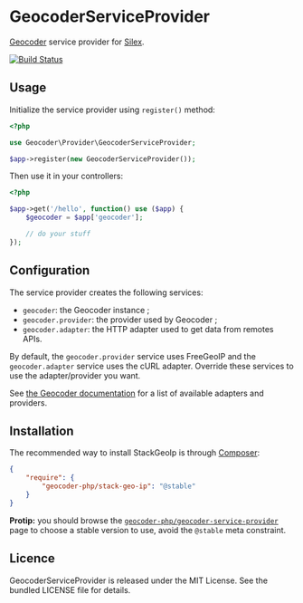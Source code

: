 GeocoderServiceProvider
=======================

[Geocoder](http://geocoder-php.org/Geocoder/) service provider for
[Silex](http://silex.sensiolabs.org/).

[![Build
Status](https://travis-ci.org/geocoder-php/GeocoderServiceProvider.png)](https://travis-ci.org/geocoder-php/GeocoderServiceProvider)


## Usage

Initialize the service provider using `register()` method:

```php
<?php

use Geocoder\Provider\GeocoderServiceProvider;

$app->register(new GeocoderServiceProvider());
```

Then use it in your controllers:

```php
<?php

$app->get('/hello', function() use ($app) {
    $geocoder = $app['geocoder'];

    // do your stuff
});
```


## Configuration

The service provider creates the following services:

  * `geocoder`: the Geocoder instance ;
  * `geocoder.provider`: the provider used by Geocoder ;
  * `geocoder.adapter`: the HTTP adapter used to get data from remotes APIs.

By default, the `geocoder.provider` service uses FreeGeoIP and the
`geocoder.adapter` service uses the cURL adapter. Override these services to use
the adapter/provider you want.

See [the Geocoder documentation](http://geocoder-php.org/Geocoder/) for a list
of available adapters and providers.


## Installation

The recommended way to install StackGeoIp is through
[Composer](http://getcomposer.org/):

``` json
{
    "require": {
        "geocoder-php/stack-geo-ip": "@stable"
    }
}
```

**Protip:** you should browse the
[`geocoder-php/geocoder-service-provider`](https://packagist.org/packages/geocoder-php/geocoder-service-provider)
page to choose a stable version to use, avoid the `@stable` meta constraint.


## Licence

GeocoderServiceProvider is released under the MIT License. See the bundled
LICENSE file for details.
